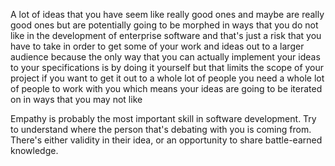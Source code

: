 A lot of ideas that you have seem like really good ones and maybe are really good ones but are potentially going to be morphed in ways that you do not like in the development of enterprise software and that's just a risk that you have to take in order to get some of your work and ideas out to a larger audience because the only way that you can actually implement your ideas to your specifications is by doing it yourself but that limits the scope of your project if you want to get it out to a whole lot of people you need a whole lot of people to work with you which means your ideas are going to be iterated on in ways that you may not like

Empathy is probably the most important skill in software development. Try to understand where the person that's debating with you is coming from. There's either validity in their idea, or an opportunity to share battle-earned knowledge.
